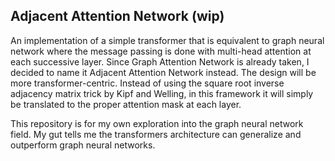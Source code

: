 ## Adjacent Attention Network (wip)

An implementation of a simple transformer that is equivalent to graph neural network where the message passing is done with multi-head attention at each successive layer. Since Graph Attention Network is already taken, I decided to name it Adjacent Attention Network instead. The design will be more transformer-centric. Instead of using the square root inverse adjacency matrix trick by Kipf and Welling, in this framework it will simply be translated to the proper attention mask at each layer.

This repository is for my own exploration into the graph neural network field. My gut tells me the transformers architecture can generalize and outperform graph neural networks.

